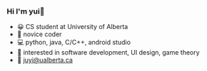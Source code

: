 ### Hi I'm yui👋

- :grinning: CS student at University of Alberta
- :girl: novice coder
- :computer: python, java, C/C++, android studio
- :star2: interested in software development, UI design, game theory
- :paperclip: juyi@ualberta.ca

<!--
**antarc0y/antarc0y** is a ✨ _special_ ✨ repository because its `README.md` (this file) appears on your GitHub profile.

Here are some ideas to get you started:

- 🔭 I’m currently working on ...
- 🌱 I’m currently learning ...
- 👯 I’m looking to collaborate on ...
- 🤔 I’m looking for help with ...
- 💬 Ask me about ...
- 📫 How to reach me: ...
- 😄 Pronouns: ...
- ⚡ Fun fact: ...
-->
